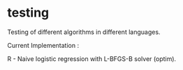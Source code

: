testing
=========

Testing of different algorithms in different languages.

Current Implementation :


R - Naive logistic regression with L-BFGS-B solver (optim).
